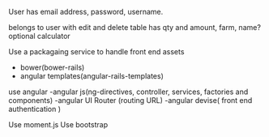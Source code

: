 <!--User-->

User has email address, password, username.

<!--Product-->

belongs to user with edit and delete
    table has qty and amount, farm, name?
    optional calculator


<!--javascript-->

Use a packagaing service to handle front end assets
 - bower(bower-rails)
 - angular templates(angular-rails-templates)

 use angular
 -angular js(ng-directives, controller, services, factories and components)
 -angular UI Router (routing URL)
 -angular devise( front end authentication )
 

 Use moment.js
 Use bootstrap